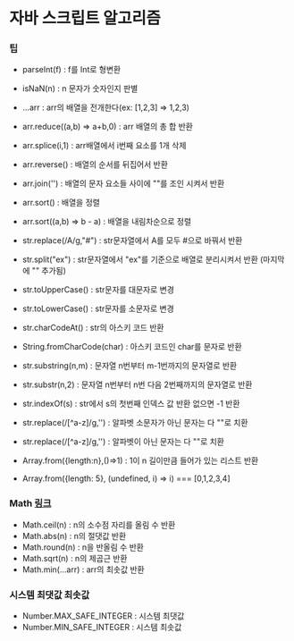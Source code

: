 # 자바 스크립트 알고리즘

### 팁

- parseInt(f) : f를 Int로 형변환
- isNaN(n) : n 문자가 숫자인지 판별

- ...arr : arr의 배열을 전개한다(ex: [1,2,3] => 1,2,3)
- arr.reduce((a,b) => a+b,0) : arr 배열의 총 합 반환
- arr.splice(i,1) : arr배열에서 i번째 요소를 1개 삭제
- arr.reverse() : 배열의 순서를 뒤집어서 반환
- arr.join('') : 배열의 문자 요소들 사이에 ""를 조인 시켜서 반환
- arr.sort() : 배열을 정렬
- arr.sort((a,b) => b - a) : 배열을 내림차순으로 정렬

- str.replace(/A/g,"#") : str문자열에서 A를 모두 #으로 바꿔서 반환
- str.split("ex") : str문자열에서 "ex"를 기준으로 배열로 분리시켜서 반환 (마지막에 "" 추가됨)
- str.toUpperCase() : str문자를 대문자로 변경
- str.toLowerCase() : str문자를 소문자로 변경
- str.charCodeAt() : str의 아스키 코드 반환
- String.fromCharCode(char) : 아스키 코드인 char를 문자로 반환
- str.substring(n,m) : 문자열 n번부터 m-1번까지의 문자열로 반환
- str.substr(n,2) : 문자열 n번부터 n번 다음 2번째까지의 문자열로 반환
- str.indexOf(s) : str에서 s의 첫번째 인덱스 값 반환 없으면 -1 반환
- str.replace(/[^a-z]/g,'') : 알파벳 소문자가 아닌 문자는 다 ""로 치환
- str.replace(/[^a-z]/g,'') : 알파벳이 아닌 문자는 다 ""로 치환

- Array.from({length:n},()=>1) : 1이 n 길이만큼 들어가 있는 리스트 반환
- Array.from({length: 5}, (undefined, i) => i) === [0,1,2,3,4]

### Math [링크](https://developer.mozilla.org/ko/docs/Web/JavaScript/Reference/Global_Objects/Math)

- Math.ceil(n) : n의 소수점 자리를 올림 수 반환
- Math.abs(n) : n의 절댓값 반환
- Math.round(n) : n을 반올림 수 반환
- Math.sqrt(n) : n의 제곱근 반환
- Math.min(...arr) : arr의 최솟값 반환

### 시스템 최댓값 최솟값

- Number.MAX_SAFE_INTEGER : 시스템 최댓값
- Number.MIN_SAFE_INTEGER : 시스템 최솟값

